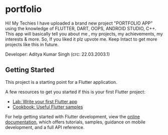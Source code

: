 # portfolio

Hi! My Techies
I have uploaded a brand new project "PORTFOLIO APP" using the knowledge of FLUTTER, DART, OOPS, ANDROID STUDIO, C++.
This app will basically tell you about me , my projects, my achievements, my interests & more.
So, If you liked it plz upvote me.
Keep Intact to get more projects like this in future.

Developer: Aditya Kumar Singh (crc: 22.03.2003.1)

## Getting Started

This project is a starting point for a Flutter application.

A few resources to get you started if this is your first Flutter project:

- [Lab: Write your first Flutter app](https://docs.flutter.dev/get-started/codelab)
- [Cookbook: Useful Flutter samples](https://docs.flutter.dev/cookbook)

For help getting started with Flutter development, view the
[online documentation](https://docs.flutter.dev/), which offers tutorials,
samples, guidance on mobile development, and a full API reference.
